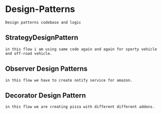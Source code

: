 # **Design-Patterns**

    Design patterns codebase and logic


## StrategyDesignPattern

    in this flow i am using same code again and again for sporty vehicle and off-road vehicle.

## Observer Design Patterns

    in this flow we have to create notify service for amazon.


## Decorator Design Pattern
    
    in this flow we are creating pizza with different different addons.